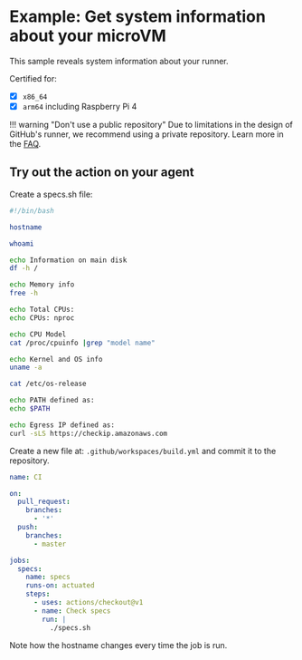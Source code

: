 # Example: Get system information about your microVM

This sample reveals system information about your runner.

Certified for:

- [x] `x86_64`
- [x] `arm64` including Raspberry Pi 4

!!! warning "Don't use a public repository"
    Due to limitations in the design of GitHub's runner, we recommend using a private repository. Learn more in the [FAQ](/faq.md).

## Try out the action on your agent

Create a specs.sh file:

```bash
#!/bin/bash

hostname

whoami

echo Information on main disk
df -h /

echo Memory info
free -h

echo Total CPUs:
echo CPUs: nproc

echo CPU Model
cat /proc/cpuinfo |grep "model name"

echo Kernel and OS info
uname -a

cat /etc/os-release

echo PATH defined as:
echo $PATH

echo Egress IP defined as:
curl -sLS https://checkip.amazonaws.com
```

Create a new file at: `.github/workspaces/build.yml` and commit it to the repository.

```yaml
name: CI

on:
  pull_request:
    branches:
      - '*'
  push:
    branches:
      - master

jobs:
  specs:
    name: specs
    runs-on: actuated
    steps:
      - uses: actions/checkout@v1
      - name: Check specs
        run: |
          ./specs.sh
```

Note how the hostname changes every time the job is run.

